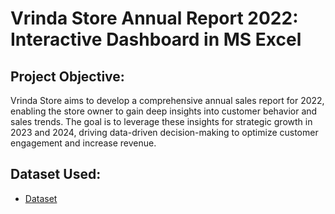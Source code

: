 # Vrinda Store Annual Report 2022: Interactive Dashboard in MS Excel

## Project Objective:
Vrinda Store aims to develop a comprehensive annual sales report for 2022, enabling the store owner to gain deep insights into customer behavior and sales trends. The goal is to leverage these insights for strategic growth in 2023 and 2024, driving data-driven decision-making to optimize customer engagement and increase revenue.

## Dataset Used:
- <a href="https://github.com/sayaniketsaini24/Vrinda-Store-Annual-Report-2022--Excel-Project/blob/main/Vrinda%20Store%20Data%20Analysis.xlsx">Dataset</a>
